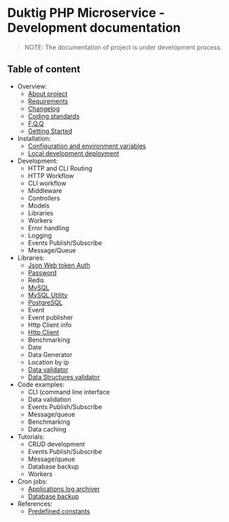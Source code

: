 # Duktig PHP Microservice - Development documentation

>NOTE: The documentation of project is under development process.

## Table of content

- Overview:
    - [About project](../Readme.md) 
    - [Requirements](overview/requirements.md)
    - [Changelog](overview/change-log.md)
    - [Coding standards](overview/coding-standards.md) 
    - [F.Q.Q](overview/faq.md)
    - [Getting Started](overview/getting-started.md)
- Installation:
    - [Configuration and environment variables](installation/env-configuration.md)
    - [Local development deployment](installation/local-dev-deployment.md)
- Development:
    - HTTP and CLI Routing
    - HTTP Workflow
    - CLI workflow
    - Middleware
    - Controllers
    - Models
    - Libraries
    - Workers
    - Error handling
    - Logging
    - Events Publish/Subscribe
    - Message/Queue
- Libraries:
    - [Json Web token Auth](kernel/libraries/auth/jwt.md)
    - [Password](kernel/libraries/auth/password.md)
    - Redis
    - [MySQL](kernel/libraries/db/mysqli.md)
    - [MySQL Utility](kernel/libraries/db/mysqliutility.md)
    - [PostgreSQL](kernel/libraries/db/postgresql.md)
    - Event
    - Event publisher
    - Http Client info
    - [Http Client](kernel/libraries/http/client.md)
    - Benchmarking
    - Date
    - Data Generator
    - Location by ip
    - [Data validator](kernel/libraries/valid.md)
    - [Data Structures validator](kernel/libraries/validator.md)
- Code examples:
    - CLI (command line interface
    - Data validation
    - Events Publish/Subscribe
    - Message/queue
    - Benchmarking
    - Data caching
- Tutorials:
    - CRUD development
    - Events Publish/Subscribe
    - Message/queue
    - Database backup
    - Workers
- Cron jobs:
    - [Applications log archiver](cron-jobs/application-logs.md)
    - [Database backup](cron-jobs/databases-backup.md)
- References:
    - [Predefined constants](references/predefined-constants.md)    

